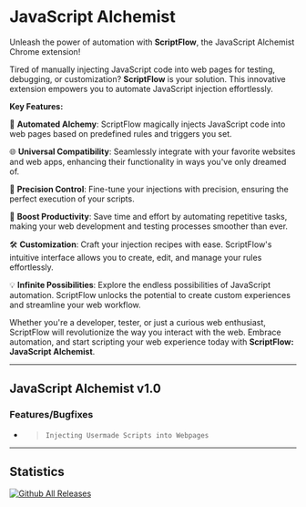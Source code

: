 # JavaScript Alchemist

Unleash the power of automation with **ScriptFlow**, the JavaScript Alchemist Chrome extension!

Tired of manually injecting JavaScript code into web pages for testing, debugging, or customization? **ScriptFlow** is your solution. This innovative extension empowers you to automate JavaScript injection effortlessly.

**Key Features:**

🔮 **Automated Alchemy**: ScriptFlow magically injects JavaScript code into web pages based on predefined rules and triggers you set.

🌐 **Universal Compatibility**: Seamlessly integrate with your favorite websites and web apps, enhancing their functionality in ways you've only dreamed of.

🎯 **Precision Control**: Fine-tune your injections with precision, ensuring the perfect execution of your scripts.

🚀 **Boost Productivity**: Save time and effort by automating repetitive tasks, making your web development and testing processes smoother than ever.

🛠️ **Customization**: Craft your injection recipes with ease. ScriptFlow's intuitive interface allows you to create, edit, and manage your rules effortlessly.

💡 **Infinite Possibilities**: Explore the endless possibilities of JavaScript automation. ScriptFlow unlocks the potential to create custom experiences and streamline your web workflow.

Whether you're a developer, tester, or just a curious web enthusiast, ScriptFlow will revolutionize the way you interact with the web. Embrace automation, and start scripting your web experience today with **ScriptFlow: JavaScript Alchemist**.

---

## JavaScript Alchemist v1.0

### Features/Bugfixes

- > `Injecting Usermade Scripts into Webpages`

---

## Statistics

[![Github All Releases](https://img.shields.io/github/downloads/Nooneyouknowof/JavaScript-Alchemist/total.svg)]()
